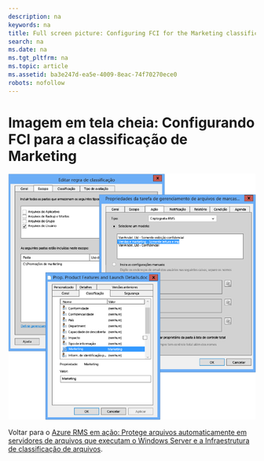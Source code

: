 ```yaml
---
description: na
keywords: na
title: Full screen picture: Configuring FCI for the Marketing classification
search: na
ms.date: na
ms.tgt_pltfrm: na
ms.topic: article
ms.assetid: ba3e247d-ea5e-4009-8eac-74f70270ece0
robots: nofollow
---
```

# Imagem em tela cheia: Configurando FCI para a classifica&#231;&#227;o de Marketing
![](../Image/AzRMS_ExampleFCI_Configuration.png)

Voltar para o [Azure RMS em ação: Protege arquivos automaticamente em servidores de arquivos que executam o Windows Server e a Infraestrutura de classificação de arquivos](http://technet.microsoft.com/library/jj585026.aspx).

